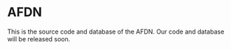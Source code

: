 # AFDN
This is the source code and database of the AFDN.
Our code and database will be released soon.
